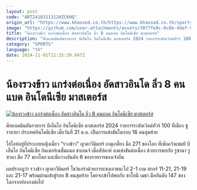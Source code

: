 ```yaml
---
layout: post
code: "ART2410311312HZCKHQ"
origin_url: "https://www.khaosod.co.th/https://www.khaosod.co.th/sports/news_9485200"
image: "https://github.com/user-attachments/assets/f077fe9c-0c0b-4def-9ba1-47e4a91a4def"
title: "น้องรวงข้าว แกร่งต่อเนื่อง อัดสาวอินโด ลิ่ว 8 คนแบด อินโดนีเซีย มาสเตอร์ส"
description: "ศึกแบดมินตันรายการ บีเอ็นไอ อินโดนีเซีย มาสเตอร์ส 2024 รายการระดับเวิลด์ทัวร์ 100 ที่เมือง ซูราบายา ประเทศอินโดนีเซีย เมื่อวันที่ 31 ต.ค. เป็นการแข่งขัน"
category: "SPORTS"
language: "th"
date: 2024-11-01T12:35:39.047Z
---
```


# น้องรวงข้าว แกร่งต่อเนื่อง อัดสาวอินโด ลิ่ว 8 คนแบด อินโดนีเซีย มาสเตอร์ส

[![น้องรวงข้าว แกร่งต่อเนื่อง อัดสาวอินโด ลิ่ว 8 คนแบด อินโดนีเซีย มาสเตอร์ส](https://www.khaosod.co.th/wpapp/uploads/2024/10/bad-2.jpg "น้องรวงข้าว แกร่งต่อเนื่อง อัดสาวอินโด ลิ่ว 8 คนแบด อินโดนีเซีย มาสเตอร์ส")](https://www.khaosod.co.th/wpapp/uploads/2024/10/bad-2.jpg)

ศึกแบดมินตันรายการ บีเอ็นไอ อินโดนีเซีย มาสเตอร์ส 2024 รายการระดับเวิลด์ทัวร์ 100 ที่เมือง ซูราบายา ประเทศอินโดนีเซีย เมื่อวันที่ 31 ต.ค. เป็นการแข่งขันในรอบ 16 คนสุดท้าย

ไฮไลท์อยู่ที่ประเภทหญิงเดี่ยว “รวงข้าว” ญาตาวีมินทร์ เกตุเกลี้ยง มือ 271 ของโลก ที่เพิ่งคว้าแชมป์ บีเอ็นไอ อินโดนีเซีย อินเตอร์เนชั่นแนล ชาเลนจ์ เมื่อสัปดาห์ ลงแข่งขันต่อเนื่อง ด้วยการพบกับ รูซานา รูซานา มือ 77 ของโลก และมือวางอันดับ 6 ของรายการของเจ้าถิ่น

ผลปรากฎว่า รวงข้าว ญาตาวีมินทร์ โชว์แกร่งด้วยการแซงเอาชนะไป 2-1 เกม สกอร์ 11-21, 21-19 และ 21-17 พร้อมผ่านเข้าสู่รอบ 8 คนสุดท้าย โดยจะเข้าไปพบกับ ซาโลนี เมธา มืออันดับ 147 ของโลกจากฮ่องกงต่อไป